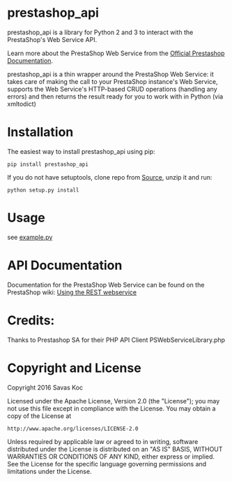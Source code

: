 prestashop_api
==============

prestashop_api is a library for Python 2 and 3 to interact with the PrestaShop's Web Service API.

Learn more about the PrestaShop Web Service from the [Official Prestashop Documentation].

prestashop_api is a thin wrapper around the PrestaShop Web Service:
it takes care of making the call to your PrestaShop instance's Web Service,
supports the Web Service's HTTP-based CRUD operations (handling any errors)
and then returns the result ready for you to work with in Python (via xmltodict)


Installation
============

The easiest way to install prestashop_api using pip:

    pip install prestashop_api

If you do not have setuptools, clone repo from [Source], unzip it and run:

    python setup.py install


Usage
=====

see [example.py]

API Documentation
=================

Documentation for the PrestaShop Web Service can be found on the
PrestaShop wiki: [Using the REST webservice]


Credits:
========

Thanks to Prestashop SA for their PHP API Client PSWebServiceLibrary.php


Copyright and License
=====================

Copyright 2016 Savas Koc

Licensed under the Apache License, Version 2.0 (the "License");
you may not use this file except in compliance with the License.
You may obtain a copy of the License at

    http://www.apache.org/licenses/LICENSE-2.0

Unless required by applicable law or agreed to in writing, software
distributed under the License is distributed on an "AS IS" BASIS,
WITHOUT WARRANTIES OR CONDITIONS OF ANY KIND, either express or implied.
See the License for the specific language governing permissions and
limitations under the License.


[Official Prestashop Documentation]: http://doc.prestashop.com/display/PS16/Using+the+PrestaShop+Web+Service
[Using the REST webservice]: http://doc.prestashop.com/display/PS16/Using+the+PrestaShop+Web+Service
[Source]: https://github.com/savaskoc/prestashop_api
[example.py]: example.py
